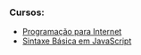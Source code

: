 ### Cursos:
* [Programação para Internet](https://github.com/fernandabucheri/JavaScript/tree/master/Programa%C3%A7%C3%A3o%20para%20Internet)
* [Sintaxe Básica em JavaScript](https://github.com/fernandabucheri/JavaScript/tree/master/Sintaxe%20B%C3%A1sica%20em%20JavaScript/Calculadora)

